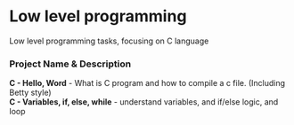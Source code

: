 # Low level programming
Low level programming tasks, focusing on C language
### Project Name & Description
**C - Hello, Word** - What is C program and how to compile a c file. (Including Betty style)<br/>
**C - Variables, if, else, while** - understand variables, and if/else logic, and loop
